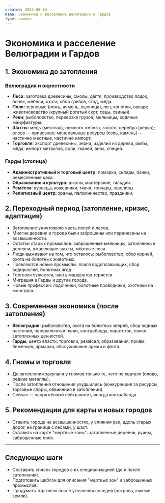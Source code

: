 ```yaml
---
created: 2025-08-04
name: Экономика и расселение Велюградии и Гардов
type: анализ
---
```


# Экономика и расселение Велюградии и Гардов

## 1. Экономика до затопления

### Велюградия и окрестности
- **Леса:** заготовка древесины, смолы, дёгтя, производство лодок, бочек, мебели; охота, сбор грибов, ягод, мёда.
- **Поля:** зерновые (рожь, ячмень, пшеница), лен, конопля, овощи; животноводство (крупный рогатый скот, овцы, свиньи).
- **Реки:** рыболовство, перевозка грузов, мельницы, водяные мануфактуры.
- **Шахты:** медь (местная), немного железа, золото, серебро (редко); олово — привозное; минеральные ресурсы (соль, камень) — частично местные, частично импорт.
- **Торговля:** экспорт древесины, зерна, изделий из дерева, рыбы, мёда; импорт металлов, соли, тканей, вина, специй.

### Гарды (столица)
- **Административный и торговый центр:** ярмарки, склады, банки, ремесленные цеха.
- **Образование и культура:** школы, мастерские, гильдии.
- **Ремёсла:** кузнецы, кожевники, ткачи, гончары, ювелиры.
- **Религиозный центр:** храмы, паломничество, праздники.

## 2. Переходный период (затопление, кризис, адаптация)
- Затопление уничтожило часть полей и лесов.
- Многие деревни и города были заброшены или перенесены на возвышенности.
- Остатки старых промыслов: заброшенные мельницы, затопленные деревни, ржавеющие шахты, мёртвые леса.
- Люди выживают на том, что осталось: рыболовство, сбор корней, охота на болотных животных.
- Появляются новые промыслы: ловля водоплавающих, сбор водорослей, болотных ягод.
- Торговля сужается, часть маршрутов теряется.
- Миграция в Гарды и другие города.
- Новые профессии: лодочники, болотные проводники, охотники на монстров.

## 3. Современная экономика (после затопления)
- **Велюградия:** рыболовство, охота на болотных зверей, сбор водных растений, перевалочный пункт, контрабанда, пиратство, поиск затопленных ценностей.
- **Гарды:** центр власти, торговли, ремёсел, образования, приём беженцев, ярмарки, обслуживание армии и флота.

## 4. Гномы и торговля
- До затопления закупали у гномов только то, чего не хватало (олово, редкие металлы).
- После затопления отношения ухудшились (конкуренция за ресурсы, торговые споры, обвинения в затоплении).
- Сейчас — напряжённый нейтралитет, иногда контрабанда.

## 5. Рекомендации для карты и новых городов
- Ставить города на возвышенностях, у слияния рек, вдоль старых дорог, на границе с лесами, у шахт.
- Оставить на карте "мертвые зоны": затопленные деревни, руины, заброшенные поля.

---

## Следующие шаги
- Составить список городов с их специализацией (до и после затопления).
- Подготовить шаблон для описания "мертвых зон" и заброшенных промыслов.
- Продумать торговлю после уточнения соседей (острова, южные земли).

